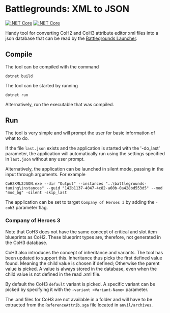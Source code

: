 # Battlegrounds: XML to JSON

[![.NET Core](https://github.com/BattlegroundsCoH/coh2-xml-json/actions/workflows/dotnetcore.yml/badge.svg)](https://github.com/BattlegroundsCoH/coh2-xml-json/actions/workflows/dotnetcore.yml)
[![.NET Core](https://github.com/BattlegroundsCoH/coh2-xml-json/actions/workflows/dotnettest.yml/badge.svg)](https://github.com/BattlegroundsCoH/coh2-xml-json/actions/workflows/dotnettest.yml)

Handy tool for converting CoH2 and CoH3 attribute editor xml files into a json database that can be read by the [Battlegrounds Launcher](https://github.com/BattlegroundsCoH/coh-battlegrounds).


## Compile

The tool can be compiled with the command

```
dotnet build
```

The tool can be started by running

```
dotnet run
```

Alternatively, run the executable that was compiled.

## Run

The tool is very simple and will prompt the user for basic information of what to do.

If the file `last.json` exists and the application is started with the '-do_last' parameter, the application will automatically run using the settings specified in `last.json` without any user prompt.

Alternatively, the application can be launched in silent mode, passing in the input through arguments. For example

```
CoH2XML2JSON.exe --dir "Output" --instances "..\battlegrounds-tuning\instances" --guid "142b1137-4047-4c82-a60b-0a428bd553d5" --mod "mod_bg" -silent -skip_last
```

The application can be set to target `Company of Heroes 3` by adding the `-coh3` parameter flag.

### Company of Heroes 3
Note that CoH3 does not have the same concept of critical and slot item blueprints as CoH2. These blueprint types are, therefore, not generated in the CoH3 database.

CoH3 also introduces the concept of inheritance and variants. The tool has been updated to support this. Inheritance thus picks the first defined value found. Meaning the child value is chosen if defined; Otherwise the parent value is picked. A value is always stored in the database, even when the child value is not defined in the read .xml file.

By default the CoH3 `default` variant is picked. A specific variant can be picked by specifying it with the `-variant <Variant-Name>` parameter.

The .xml files for CoH3 are not available in a folder and will have to be extracted from the `ReferenceAttrib.sga` file located in `anvil/archives`.
